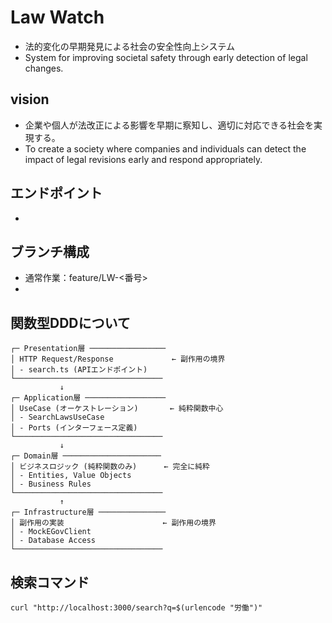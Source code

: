 # Law Watch

- 法的変化の早期発見による社会の安全性向上システム
- System for improving societal safety through early detection of legal changes.

## vision

- 企業や個人が法改正による影響を早期に察知し、適切に対応できる社会を実現する。
- To create a society where companies and individuals can detect the impact of legal revisions early and respond appropriately.

## エンドポイント
- 

## ブランチ構成
- 通常作業：feature/LW-<番号>
- 

## 関数型DDDについて
```
┌─ Presentation層 ─────────────────
│ HTTP Request/Response             ← 副作用の境界
│ - search.ts (APIエンドポイント)    
└─────────────────────────────────
           ↓
┌─ Application層 ──────────────────
│ UseCase (オーケストレーション)       ← 純粋関数中心
│ - SearchLawsUseCase             
│ - Ports (インターフェース定義)     
└─────────────────────────────────
           ↓
┌─ Domain層 ──────────────────────
│ ビジネスロジック (純粋関数のみ)      ← 完全に純粋
│ - Entities, Value Objects       
│ - Business Rules                
└─────────────────────────────────
           ↑
┌─ Infrastructure層 ───────────────
│ 副作用の実装                      ← 副作用の境界
│ - MockEGovClient                
│ - Database Access               
└─────────────────────────────────
```

## 検索コマンド

```
curl "http://localhost:3000/search?q=$(urlencode "労働")"
```
